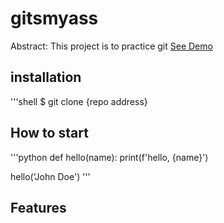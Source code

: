 # gitsmyass

Abstract: This project is to practice git
[See Demo](https://www.google.com)

## installation

'''shell
$ git clone {repo address}


## How to start

'''python
def hello(name):
    print(f'hello, {name}')

hello('John Doe')
'''
## Features

